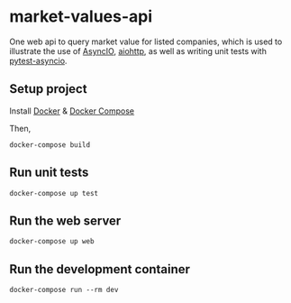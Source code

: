 # market-values-api
One web api to query market value for listed companies, which is used to illustrate the use of [AsyncIO](https://docs.python.org/3/library/asyncio.html), [aiohttp](https://aiohttp.readthedocs.io/en/stable/), as well as writing unit tests with [pytest-asyncio](https://github.com/pytest-dev/pytest-asyncio).

## Setup project

Install [Docker](https://docs.docker.com/install/) & [Docker Compose](https://docs.docker.com/compose/install/)

Then,

```
docker-compose build
```

## Run unit tests

```
docker-compose up test
```

## Run the web server

```
docker-compose up web
```

## Run the development container

```
docker-compose run --rm dev
```
